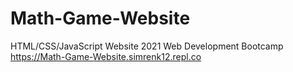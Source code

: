 # Math-Game-Website
HTML/CSS/JavaScript Website 2021 Web Development Bootcamp
https://Math-Game-Website.simrenk12.repl.co
